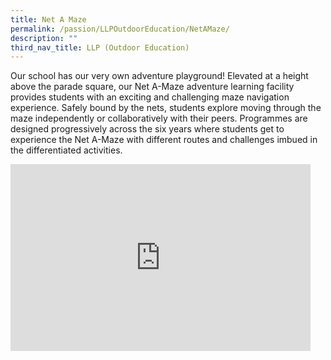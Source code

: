 ```yaml
---
title: Net A Maze
permalink: /passion/LLPOutdoorEducation/NetAMaze/
description: ""
third_nav_title: LLP (Outdoor Education)
---
```

Our school has our very own adventure playground! Elevated at a height above the parade square, our Net A-Maze adventure learning facility provides students with an exciting and challenging maze navigation experience. Safely bound by the nets, students explore moving through the maze independently or collaboratively with their peers. Programmes are designed progressively across the six years where students get to experience the Net A-Maze with different routes and challenges imbued in the differentiated activities.

<iframe allowfullscreen="true" height="299" width="480" frameborder="0" src="https://docs.google.com/presentation/d/e/2PACX-1vSjYROrek2HM7GYFOPKHi0hnOe31tJlxe4wACkyR5Ho_bGa9gvCWXmUtn-k6oZEn3iutguKPy2g0bkX/embed?start=true&amp;loop=true&amp;delayms=3000"></iframe>